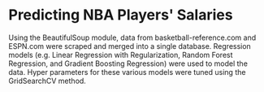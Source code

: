 # Predicting NBA Players' Salaries

Using the BeautifulSoup module, data from basketball-reference.com and ESPN.com were scraped and merged into a single database.  Regression models (e.g. Linear Regression with Regularization, Random Forest Regression, and Gradient Boosting Regression) were used to model the data.  Hyper parameters for these various models were tuned using the GridSearchCV method.
